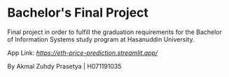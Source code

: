 # Bachelor's Final Project

Final project in order to fulfill the graduation requirements for the Bachelor of Information Systems study program at Hasanuddin University.

App Link: *https://eth-price-prediction.streamlit.app/*

By Akmal Zuhdy Prasetya | H071191035
